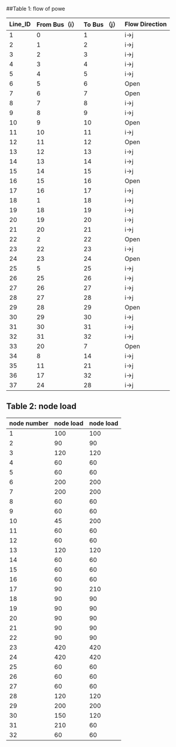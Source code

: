 ##Table 1:  flow of powe

| Line_ID | From Bus（i） | To Bus （j）| Flow Direction |
|---------|----------|--------|----------------|
| 1       | 0        | 1      | i→j            |
| 2       | 1        | 2      | i→j            |
| 3       | 2        | 3      | i→j            |
| 4       | 3        | 4      | i→j            |
| 5       | 4        | 5      | i→j            |
| 6       | 5        | 6      | Open           |
| 7       | 6        | 7      | Open           |
| 8       | 7        | 8      | i→j            |
| 9       | 8        | 9      | i→j            |
| 10      | 9        | 10     | Open           |
| 11      | 10       | 11     | i→j            |
| 12      | 11       | 12     | Open           |
| 13      | 12       | 13     | i→j            |
| 14      | 13       | 14     | i→j            |
| 15      | 14       | 15     | i→j            |
| 16      | 15       | 16     | Open           |
| 17      | 16       | 17     | i→j            |
| 18      | 1        | 18     | i→j            |
| 19      | 18       | 19     | i→j            |
| 20      | 19       | 20     | i→j            |
| 21      | 20       | 21     | i→j            |
| 22      | 2        | 22     | Open           |
| 23      | 22       | 23     | i→j            |
| 24      | 23       | 24     | Open           |
| 25      | 5        | 25     | i→j            |
| 26      | 25       | 26     | i→j            |
| 27      | 26       | 27     | i→j            |
| 28      | 27       | 28     | i→j            |
| 29      | 28       | 29     | Open           |
| 30      | 29       | 30     | i→j            |
| 31      | 30       | 31     | i→j            |
| 32      | 31       | 32     | i→j            |
| 33      | 20       | 7      | Open           |
| 34      | 8        | 14     | i→j            |
| 35      | 11       | 21     | i→j            |
| 36      | 17       | 32     | i→j            |
| 37      | 24       | 28     | i→j            |








##  Table 2: node  load

| node number | node load | node load |
|-------------|-----------|-----------|
| 1           | 100       | 100       |
| 2           | 90        | 90        |
| 3           | 120       | 120       |
| 4           | 60        | 60        |
| 5           | 60        | 60        |
| 6           | 200       | 200       |
| 7           | 200       | 200       |
| 8           | 60        | 60        |
| 9           | 60        | 60        |
| 10          | 45        | 200       |
| 11          | 60        | 60        |
| 12          | 60        | 60        |
| 13          | 120       | 120       |
| 14          | 60        | 60        |
| 15          | 60        | 60        |
| 16          | 60        | 60        |
| 17          | 90        | 210       |
| 18          | 90        | 90        |
| 19          | 90        | 90        |
| 20          | 90        | 90        |
| 21          | 90        | 90        |
| 22          | 90        | 90        |
| 23          | 420       | 420       |
| 24          | 420       | 420       |
| 25          | 60        | 60        |
| 26          | 60        | 60        |
| 27          | 60        | 60        |
| 28          | 120       | 120       |
| 29          | 200       | 200       |
| 30          | 150       | 120       |
| 31          | 210       | 60        |
| 32          | 60        | 60        |
